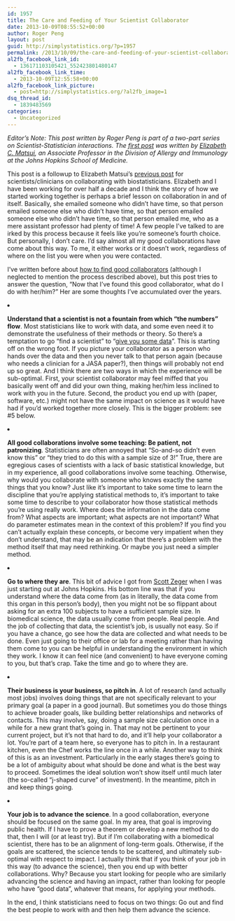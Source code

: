 ```yaml
---
id: 1957
title: The Care and Feeding of Your Scientist Collaborator
date: 2013-10-09T08:55:52+00:00
author: Roger Peng
layout: post
guid: http://simplystatistics.org/?p=1957
permalink: /2013/10/09/the-care-and-feeding-of-your-scientist-collaborator/
al2fb_facebook_link_id:
  - 136171103105421_552423801480147
al2fb_facebook_link_time:
  - 2013-10-09T12:55:58+00:00
al2fb_facebook_link_picture:
  - post=http://simplystatistics.org/?al2fb_image=1
dsq_thread_id:
  - 1839483569
categories:
  - Uncategorized
---
```

<p dir="ltr">
  <em>Editor’s Note: This post written by Roger Peng is part of a two-part series on Scientist-Statistician interactions. The <a href="http://simplystatistics.org/?p=1953">first post</a> was written by <a href="http://www.hopkinschildrens.org/elizabeth-matsui-md.aspx">Elizabeth C. Matsui</a>, an Associate Professor in the Division of Allergy and Immunology at the Johns Hopkins School of Medicine.</em>
</p>

<p dir="ltr">
  This post is a followup to Elizabeth Matsui’s <a href="http://simplystatistics.org/?p=1953">previous post</a> for scientists/clinicians on collaborating with biostatisticians. Elizabeth and I have been working for over half a decade and I think the story of how we started working together is perhaps a brief lesson on collaboration in and of itself. Basically, she emailed someone who didn’t have time, so that person emailed someone else who didn’t have time, so that person emailed someone else who didn’t have time, so that person emailed me, who as a mere assistant professor had plenty of time! A few people I’ve talked to are irked by this process because it feels like you’re someone’s fourth choice. But personally, I don’t care. I’d say almost all my good collaborations have come about this way. To me, it either works or it doesn’t work, regardless of where on the list you were when you were contacted.
</p>

<p dir="ltr">
  I’ve written before about <a href="http://simplystatistics.org/2011/10/20/finding-good-collaborators/">how to find good collaborators</a> (although I neglected to mention the process described above), but this post tries to answer the question, “Now that I’ve found this good collaborator, what do I do with her/him?” Her are some thoughts I’ve accumulated over the years.
</p>

<li dir="ltr">
  <p dir="ltr">
    <strong>Understand that a scientist is not a fountain from which “the numbers” flow</strong>. Most statisticians like to work with data, and some even need it to demonstrate the usefulness of their methods or theory. So there’s a temptation to go “find a scientist” to “<a href="http://simplystatistics.org/2012/01/08/where-do-you-get-your-data/">give you some data</a>”. This is starting off on the wrong foot. If you picture your collaborator as a person who hands over the data and then you never talk to that person again (because who needs a clinician for a JASA paper?), then things will probably not end up so great. And I think there are two ways in which the experience will be sub-optimal. First, your scientist collaborator may feel miffed that you basically went off and did your own thing, making her/him less inclined to work with you in the future. Second, the product you end up with (paper, software, etc.) might not have the same impact on science as it would have had if you’d worked together more closely. This is the bigger problem: see #5 below.
  </p>
</li>

<li dir="ltr">
  <p dir="ltr">
    <strong>All good collaborations involve some teaching: Be patient, not patronizing</strong>. Statisticians are often annoyed that “So-and-so didn’t even know this” or “they tried to do this with a sample size of 3!” True, there are egregious cases of scientists with a lack of basic statistical knowledge, but in my experience, all good collaborations involve some teaching. Otherwise, why would you collaborate with someone who knows exactly the same things that you know? Just like it’s important to take some time to learn the discipline that you’re applying statistical methods to, it’s important to take some time to describe to your collaborator how those statistical methods you’re using really work. Where does the information in the data come from? What aspects are important; what aspects are not important? What do parameter estimates mean in the context of this problem? If you find you can’t actually explain these concepts, or become very impatient when they don’t understand, that may be an indication that there’s a problem with the method itself that may need rethinking. Or maybe you just need a simpler method.
  </p>
</li>

<li dir="ltr">
  <p dir="ltr">
    <strong>Go to where they are</strong>. This bit of advice I got from <a href="http://www.biostat.jhsph.edu/~szeger/">Scott Zeger</a> when I was just starting out at Johns Hopkins. His bottom line was that if you understand where the data come from (as in literally, the data come from this organ in this person’s body), then you might not be so flippant about asking for an extra 100 subjects to have a sufficient sample size. In biomedical science, the data usually come from people. Real people. And the job of collecting that data, the scientist’s job, is usually not easy. So if you have a chance, go see how the data are collected and what needs to be done. Even just going to their office or lab for a meeting rather than having them come to you can be helpful in understanding the environment in which they work. I know it can feel nice (and convenient) to have everyone coming to you, but that’s crap. Take the time and go to where they are.
  </p>
</li>

<li dir="ltr">
  <p dir="ltr">
    <strong>Their business is your business, so pitch in</strong>. A lot of research (and actually most jobs) involves doing things that are not specifically relevant to your primary goal (a paper in a good journal). But sometimes you do those things to achieve broader goals, like building better relationships and networks of contacts. This may involve, say, doing a sample size calculation once in a while for a new grant that’s going in. That may not be pertinent to your current project, but it’s not that hard to do, and it’ll help your collaborator a lot. You’re part of a team here, so everyone has to pitch in. In a restaurant kitchen, even the Chef works the line once in a while. Another way to think of this is as an investment. Particularly in the early stages there’s going to be a lot of ambiguity about what should be done and what is the best way to proceed. Sometimes the ideal solution won’t show itself until much later (the so-called “j-shaped curve” of investment). In the meantime, pitch in and keep things going.
  </p>
</li>

<li dir="ltr">
  <p dir="ltr">
    <strong>Your job is to advance the science</strong>. In a good collaboration, everyone should be focused on the same goal. In my area, that goal is improving public health. If I have to prove a theorem or develop a new method to do that, then I will (or at least try). But if I’m collaborating with a biomedical scientist, there has to be an alignment of long-term goals. Otherwise, if the goals are scattered, the science tends to be scattered, and ultimately sub-optimal with respect to impact. I actually think that if you think of your job in this way (to advance the science), then you end up with better collaborations. Why? Because you start looking for people who are similarly advancing the science and having an impact, rather than looking for people who have “good data”, whatever that means, for applying your methods.
  </p>
</li>

In the end, I think statisticians need to focus on two things: Go out and find the best people to work with and then help them advance the science.